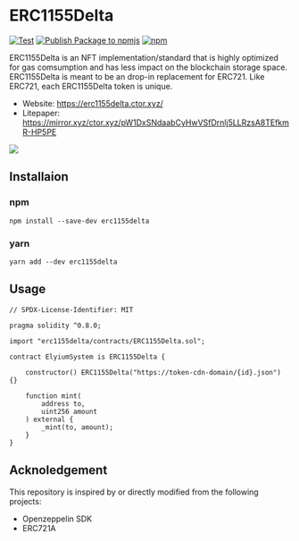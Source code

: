 # ERC1155Delta
[![Test](https://github.com/estarriolvetch/ERC1155Delta/actions/workflows/test.yml/badge.svg)](https://github.com/estarriolvetch/ERC1155Delta/actions/workflows/test.yml)
[![Publish Package to npmjs](https://github.com/ctor-lab/ERC1155Delta/actions/workflows/deploy_npm.yml/badge.svg)](https://github.com/ctor-lab/ERC1155Delta/actions/workflows/deploy_npm.yml)
[![npm](https://img.shields.io/npm/v/erc1155delta)](https://www.npmjs.com/package/erc1155delta)

 ERC1155Delta is an NFT implementation/standard that is highly optimized for gas comsumption and has less impact on the blockchain storage space. ERC1155Delta is meant to be an drop-in replacement for ERC721. Like ERC721, each ERC1155Delta token is unique. 

- Website: https://erc1155delta.ctor.xyz/
- Litepaper: https://mirror.xyz/ctor.xyz/pW1DxSNdaabCyHwVSfDrnlj5LLRzsA8TEfkmR-HP5PE

![](https://mirror.xyz/_next/image?url=https%3A%2F%2Fimages.mirror-media.xyz%2Fpublication-images%2FEHujxay_jCt2FCClLW1rY.png&w=640&q=90)

## Installaion
### npm
```
npm install --save-dev erc1155delta
```
### yarn
```
yarn add --dev erc1155delta
```


## Usage
```solidity
// SPDX-License-Identifier: MIT

pragma solidity ^0.8.0;

import "erc1155delta/contracts/ERC1155Delta.sol";

contract ElyiumSystem is ERC1155Delta {

    constructor() ERC1155Delta("https://token-cdn-domain/{id}.json") {}

    function mint(
        address to,
        uint256 amount
    ) external {
        _mint(to, amount);    
    }
}
```

## Acknoledgement
This repository is inspired by or directly modified from the following projects:
- Openzeppelin SDK
- ERC721A


